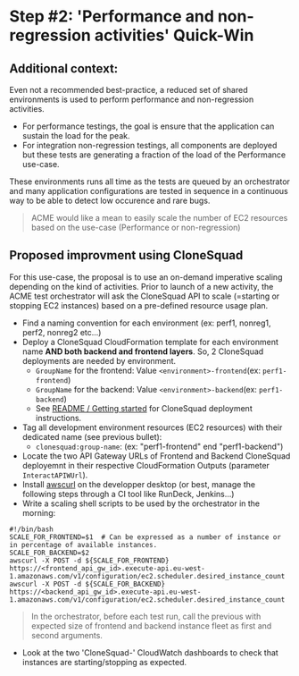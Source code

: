 
# Step #2: 'Performance and non-regression activities' Quick-Win 

## Additional context:

Even not a recommended best-practice, a reduced set of shared environments is used to perform performance and non-regression activities.
* For performance testings, the goal is ensure that the application can sustain the load for the peak.
* For integration non-regression testings, all components are deployed but these tests are generating a fraction of the load of the Performance use-case.

These environments runs all time as the tests are queued by an orchestrator and many application configurations are tested in sequence in a continuous
way to be able to detect low occurence and rare bugs.

> ACME would like a mean to easily scale the number of EC2 resources based on the use-case (Performance or non-regression)

## Proposed improvment using CloneSquad

For this use-case, the proposal is to use an on-demand imperative scaling depending on the kind of activities. Prior to launch of a new
activity, the ACME test orchestrator will ask the CloneSquad API to scale (=starting or stopping EC2 instances) based on a pre-defined resource usage plan.

* Find a naming convention for each environment (ex: perf1, nonreg1, perf2, nonreg2 etc...)
* Deploy a CloneSquad CloudFormation template for each environment name **AND both backend and frontend layers**. So, 2 CloneSquad deployments are needed by environment. 
	- `GroupName` for the frontend: Value `<environment>-frontend`(ex: `perf1-frontend`)
	- `GroupName` for the backend: Value `<environment>-backend`(ex: `perf1-backend`)
	- See [README / Getting started](../README.md#installing--getting-started) for CloneSquad deployment instructions.
* Tag all development environment resources (EC2 resources) with their dedicated name (see previous bullet):
	- `clonesquad:group-name`: <GroupName> (ex: "perf1-frontend" end "perf1-backend")
* Locate the two API Gateway URLs of Frontend and Backend CloneSquad deployemnt in their respective CloudFormation Outputs (parameter `InteractAPIWUrl`).
* Install [awscurl](https://github.com/okigan/awscurl) on the developper desktop (or best, manage the following steps through a CI tool like RunDeck, Jenkins...)
* Write a scaling shell scripts to be used by the orchestrator in the morning:

```shell
#!/bin/bash
SCALE_FOR_FRONTEND=$1  # Can be expressed as a number of instance or in percentage of available instances.
SCALE_FOR_BACKEND=$2
awscurl -X POST -d ${SCALE_FOR_FRONTEND} https://<frontend_api_gw_id>.execute-api.eu-west-1.amazonaws.com/v1/configuration/ec2.scheduler.desired_instance_count
awscurl -X POST -d ${SCALE_FOR_BACKEND} https://<backend_api_gw_id>.execute-api.eu-west-1.amazonaws.com/v1/configuration/ec2.scheduler.desired_instance_count
```

> In the orchestrator, before each test run, call the previous with expected size of frontend and backend instance fleet as first and second arguments.

* Look at the two 'CloneSquad-<GroupName>' CloudWatch dashboards to check that instances are starting/stopping as expected.




